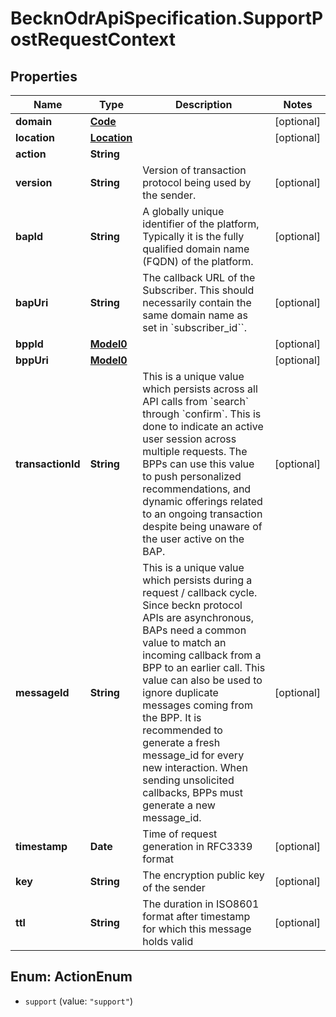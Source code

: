 # BecknOdrApiSpecification.SupportPostRequestContext

## Properties

Name | Type | Description | Notes
------------ | ------------- | ------------- | -------------
**domain** | [**Code**](Code.md) |  | [optional] 
**location** | [**Location**](Location.md) |  | [optional] 
**action** | **String** |  | 
**version** | **String** | Version of transaction protocol being used by the sender. | [optional] 
**bapId** | **String** | A globally unique identifier of the platform, Typically it is the fully qualified domain name (FQDN) of the platform. | [optional] 
**bapUri** | **String** | The callback URL of the Subscriber. This should necessarily contain the same domain name as set in &#x60;subscriber_id&#x60;&#x60;. | [optional] 
**bppId** | [**Model0**](Model0.md) |  | [optional] 
**bppUri** | [**Model0**](Model0.md) |  | [optional] 
**transactionId** | **String** | This is a unique value which persists across all API calls from &#x60;search&#x60; through &#x60;confirm&#x60;. This is done to indicate an active user session across multiple requests. The BPPs can use this value to push personalized recommendations, and dynamic offerings related to an ongoing transaction despite being unaware of the user active on the BAP. | [optional] 
**messageId** | **String** | This is a unique value which persists during a request / callback cycle. Since beckn protocol APIs are asynchronous, BAPs need a common value to match an incoming callback from a BPP to an earlier call. This value can also be used to ignore duplicate messages coming from the BPP. It is recommended to generate a fresh message_id for every new interaction. When sending unsolicited callbacks, BPPs must generate a new message_id. | [optional] 
**timestamp** | **Date** | Time of request generation in RFC3339 format | [optional] 
**key** | **String** | The encryption public key of the sender | [optional] 
**ttl** | **String** | The duration in ISO8601 format after timestamp for which this message holds valid | [optional] 



## Enum: ActionEnum


* `support` (value: `"support"`)




